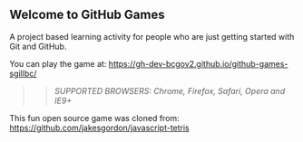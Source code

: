 ## Welcome to GitHub Games

A project based learning activity for people who are just getting started with Git and GitHub.

You can play the game at: https://gh-dev-bcgov2.github.io/github-games-sgillbc/

>> _*SUPPORTED BROWSERS*: Chrome, Firefox, Safari, Opera and IE9+_

This fun open source game was cloned from: https://github.com/jakesgordon/javascript-tetris

